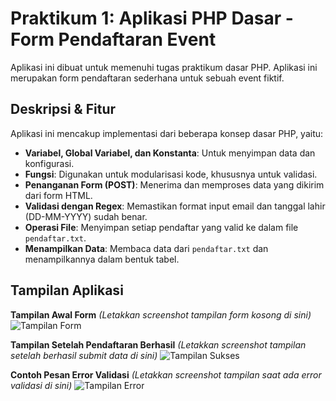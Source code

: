 # Praktikum 1: Aplikasi PHP Dasar - Form Pendaftaran Event

Aplikasi ini dibuat untuk memenuhi tugas praktikum dasar PHP. Aplikasi ini merupakan form pendaftaran sederhana untuk sebuah event fiktif.

## Deskripsi & Fitur
Aplikasi ini mencakup implementasi dari beberapa konsep dasar PHP, yaitu:
- **Variabel, Global Variabel, dan Konstanta**: Untuk menyimpan data dan konfigurasi.
- **Fungsi**: Digunakan untuk modularisasi kode, khususnya untuk validasi.
- **Penanganan Form (POST)**: Menerima dan memproses data yang dikirim dari form HTML.
- **Validasi dengan Regex**: Memastikan format input email dan tanggal lahir (DD-MM-YYYY) sudah benar.
- **Operasi File**: Menyimpan setiap pendaftar yang valid ke dalam file `pendaftar.txt`.
- **Menampilkan Data**: Membaca data dari `pendaftar.txt` dan menampilkannya dalam bentuk tabel.

## Tampilan Aplikasi

**Tampilan Awal Form**
*(Letakkan screenshot tampilan form kosong di sini)*
![Tampilan Form](link_ke_screenshot_anda.png)

**Tampilan Setelah Pendaftaran Berhasil**
*(Letakkan screenshot tampilan setelah berhasil submit data di sini)*
![Tampilan Sukses](link_ke_screenshot_anda_2.png)

**Contoh Pesan Error Validasi**
*(Letakkan screenshot tampilan saat ada error validasi di sini)*
![Tampilan Error](link_ke_screenshot_anda_3.png)
